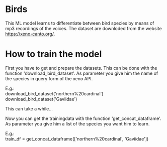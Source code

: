 # Birds

This ML model learns to differentiate between bird species by means of mp3 recordings of the voices.
The dataset are downloded from the website https://xeno-canto.org/.

# How to train the model

First you have to get and prepare the datasets. This can be done with the function 'download_bird_dataset'.
As parameter you give him the name of the species in query form of the xeno API.

E.g.:  
download_bird_dataset('northern%20cardinal')
download_bird_dataset('Gaviidae')

This can take a while...

Now you can get the trainingdata with the function 'get_concat_dataframe'. As parameter you give him a list of the 
species you want him to learn.

E.g.:  
train_df = get_concat_dataframe(['northern%20cardinal', 'Gaviidae'])

